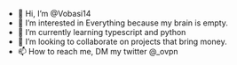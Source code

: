 - 👋 Hi, I’m @Vobasi14
- 👀 I’m interested in Everything because my brain is empty.
- 🌱 I’m currently learning typescript and python
- 💞️ I’m looking to collaborate on projects that bring money.
- 📫 How to reach me, DM my twitter @_ovpn

<!---
Vobasi14/Vobasi14 is a ✨ special ✨ repository because its `README.md` (this file) appears on your GitHub profile.
You can click the Preview link to take a look at your changes.
--->
